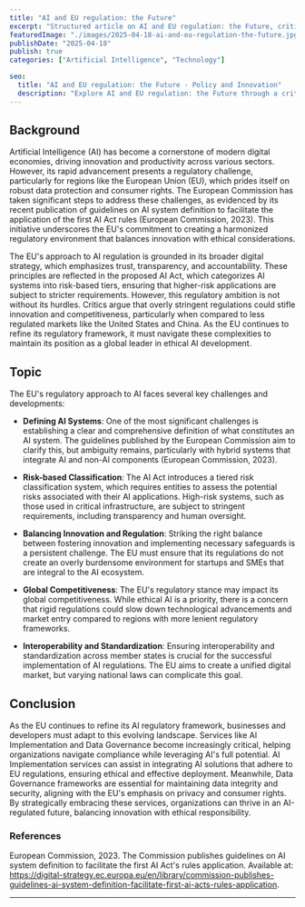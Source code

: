 ```yaml
---
title: "AI and EU regulation: the Future"
excerpt: "Structured article on AI and EU regulation: the Future, critically engaging with current trends and grounded in academic or policy reference."
featuredImage: "./images/2025-04-18-ai-and-eu-regulation-the-future.jpg"
publishDate: "2025-04-18"
publish: true
categories: ["Artificial Intelligence", "Technology"]

seo:
  title: "AI and EU regulation: the Future - Policy and Innovation"
  description: "Explore AI and EU regulation: the Future through a critical lens, with action-oriented recommendations."
---
```


## Background

Artificial Intelligence (AI) has become a cornerstone of modern digital economies, driving innovation and productivity across various sectors. However, its rapid advancement presents a regulatory challenge, particularly for regions like the European Union (EU), which prides itself on robust data protection and consumer rights. The European Commission has taken significant steps to address these challenges, as evidenced by its recent publication of guidelines on AI system definition to facilitate the application of the first AI Act rules (European Commission, 2023). This initiative underscores the EU's commitment to creating a harmonized regulatory environment that balances innovation with ethical considerations.

The EU's approach to AI regulation is grounded in its broader digital strategy, which emphasizes trust, transparency, and accountability. These principles are reflected in the proposed AI Act, which categorizes AI systems into risk-based tiers, ensuring that higher-risk applications are subject to stricter requirements. However, this regulatory ambition is not without its hurdles. Critics argue that overly stringent regulations could stifle innovation and competitiveness, particularly when compared to less regulated markets like the United States and China. As the EU continues to refine its regulatory framework, it must navigate these complexities to maintain its position as a global leader in ethical AI development.

## Topic

The EU's regulatory approach to AI faces several key challenges and developments:

- **Defining AI Systems**: One of the most significant challenges is establishing a clear and comprehensive definition of what constitutes an AI system. The guidelines published by the European Commission aim to clarify this, but ambiguity remains, particularly with hybrid systems that integrate AI and non-AI components (European Commission, 2023).

- **Risk-based Classification**: The AI Act introduces a tiered risk classification system, which requires entities to assess the potential risks associated with their AI applications. High-risk systems, such as those used in critical infrastructure, are subject to stringent requirements, including transparency and human oversight.

- **Balancing Innovation and Regulation**: Striking the right balance between fostering innovation and implementing necessary safeguards is a persistent challenge. The EU must ensure that its regulations do not create an overly burdensome environment for startups and SMEs that are integral to the AI ecosystem.

- **Global Competitiveness**: The EU's regulatory stance may impact its global competitiveness. While ethical AI is a priority, there is a concern that rigid regulations could slow down technological advancements and market entry compared to regions with more lenient regulatory frameworks.

- **Interoperability and Standardization**: Ensuring interoperability and standardization across member states is crucial for the successful implementation of AI regulations. The EU aims to create a unified digital market, but varying national laws can complicate this goal.

## Conclusion

As the EU continues to refine its AI regulatory framework, businesses and developers must adapt to this evolving landscape. Services like AI Implementation and Data Governance become increasingly critical, helping organizations navigate compliance while leveraging AI's full potential. AI Implementation services can assist in integrating AI solutions that adhere to EU regulations, ensuring ethical and effective deployment. Meanwhile, Data Governance frameworks are essential for maintaining data integrity and security, aligning with the EU's emphasis on privacy and consumer rights. By strategically embracing these services, organizations can thrive in an AI-regulated future, balancing innovation with ethical responsibility.

### References

European Commission, 2023. The Commission publishes guidelines on AI system definition to facilitate the first AI Act's rules application. Available at: <https://digital-strategy.ec.europa.eu/en/library/commission-publishes-guidelines-ai-system-definition-facilitate-first-ai-acts-rules-application>.

---
